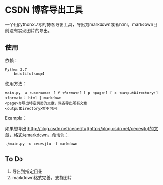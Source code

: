# CSDN 博客导出工具

一个用python2.7写的博客导出工具，导出为markdown或者html，markdown目前没有实现图片的导出。

## 使用

依赖：
	
	Python 2.7
		beautifulsoup4

使用方法：
	
	main.py -u <username> [-f <format>] [-p <page>] [-o <outputDirectory>]
	<format>： html | markdown
	<page>为导出特定页面的文章，缺省导出所有文章
	<outputDirectory>暂不可用

Example：

如果想导出[http://blog.csdn.net/cecesjtu](http://blog.csdn.net/cecesjtu)的文章，格式为markdown，命令为：

	./main.py -u cecesjtu -f markdown

## To Do

1. 导出到指定目录
2. markdown格式完善，支持图片